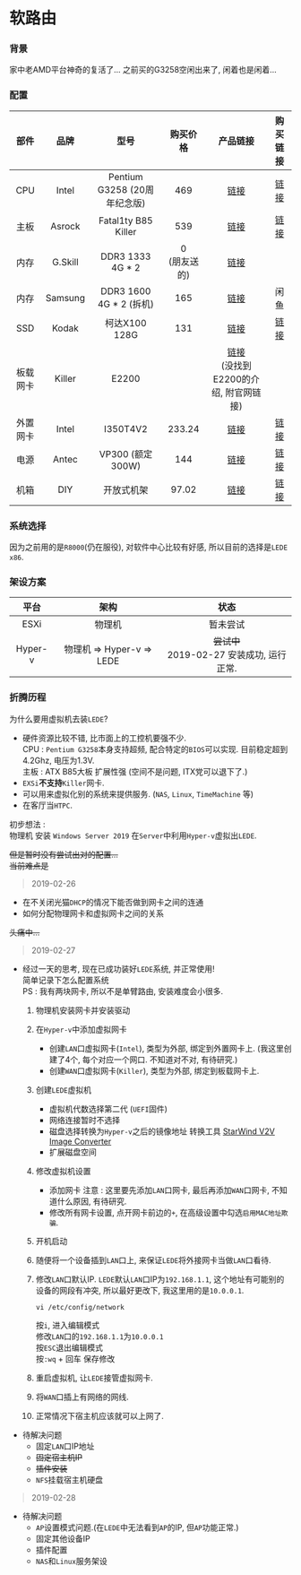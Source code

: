 # 软路由

### 背景

家中老AMD平台神奇的复活了... 之前买的G3258空闲出来了, 闲着也是闲着...

### 配置

| 部件 | 品牌 | 型号 | 购买价格 | 产品链接 |购买链接 |
| :------: | :------: | :------: | :------: | :------: | :------: |
| CPU | Intel | Pentium G3258 (20周年纪念版) | 469 | [链接](https://www.intel.cn/content/www/cn/zh/products/processors/pentium/g3258.html) | [链接](https://item.jd.com/1166116.html) |
| 主板 | Asrock | Fatal1ty B85 Killer | 539 | [链接](http://www.asrockchina.com.cn/MB/Intel/Fatal1ty%20B85%20Killer/index.cn.asp) | [链接](https://item.jd.com/1023241.html) |
| 内存 | G.Skill | DDR3 1333 4G * 2 | 0<br>(朋友送的) | [链接](http://www.gskill.com/tw/product/f3-10666cl9s-4gbxl-) |  |
| 内存 | Samsung | DDR3 1600 4G * 2 (拆机) | 165 | [链接](https://www.samsung.com/semiconductor/cn/dram/module/M391B5173EB0-YK0) | 闲鱼 |
| SSD | Kodak | 柯达X100 128G | 131 | [链接](http://kodakflash.com.cn/product/c/x--0007) | [链接](https://item.jd.com/100001967519.html) |
| 板载网卡 | Killer | E2200 |   | [链接](https://www.killernetworking.com) <br>(没找到E2200的介绍, 附官网链接) |  |
| 外置网卡 | Intel | I350T4V2 | 233.24 | [链接](https://www.intel.cn/content/www/cn/zh/products/network-io/ethernet/gigabit-adapters/server-i350-t4v2.html) | [链接](https://item.taobao.com/item.htm?id=556165663722) |
| 电源 | Antec | VP300 (额定300W) | 144 | [链接](http://www.antec.com.cn/index.php?m=content&c=index&a=show&catid=45&id=75) | [链接](https://detail.tmall.com/item.htm?id=567496242245) |
| 机箱 | DIY | 开放式机架 | 97.02 | [链接](https://item.taobao.com/item.htm?id=585430613332) | [链接](https://item.taobao.com/item.htm?id=585430613332) |

### 系统选择

因为之前用的是`R8000`(仍在服役), 对软件中心比较有好感, 所以目前的选择是`LEDE x86`.

### 架设方案

| 平台 | 架构 | 状态 |
| :-----: | :-----: | :-----: |
| ESXi | 物理机 | 暂未尝试 |
| Hyper-v | 物理机 => Hyper-v => LEDE | ~~尝试中~~<br>2019-02-27 安装成功, 运行正常. |

### 折腾历程

为什么要用虚拟机去装`LEDE`?  

- 硬件资源比较不错, 比市面上的工控机要强不少.  
  CPU : `Pentium G3258`本身支持超频, 配合特定的`BIOS`可以实现. 目前稳定超到4.2Ghz, 电压为1.3V.  
  主板 : ATX B85大板 扩展性强 (空间不是问题, ITX党可以退下了.)
- `EXSi`**不支持**`Killer`网卡.  
- 可以用来虚拟化别的系统来提供服务. (`NAS`, `Linux`, `TimeMachine` 等)
- 在客厅当`HTPC`.

初步想法 :  
物理机 安装 `Windows Server 2019`
在`Server`中利用`Hyper-v`虚拟出`LEDE`.  

~~但是暂时没有尝试出对的配置...~~  
~~当前难点是~~  

> 2019-02-26
- 在不关闭光猫`DHCP`的情况下能否做到网卡之间的连通
- 如何分配物理网卡和虚拟网卡之间的关系

~~头痛中...~~  

> 2019-02-27  
- 经过一天的思考, 现在已成功装好`LEDE`系统, 并正常使用!  
  简单记录下怎么配置系统  
  PS : 我有两块网卡, 所以不是单臂路由, 安装难度会小很多.
    1. 物理机安装网卡并安装驱动
    2. 在`Hyper-v`中添加虚拟网卡
       * 创建`LAN`口虚拟网卡(`Intel`), 类型为外部, 绑定到外置网卡上. (我这里创建了4个, 每个对应一个网口. 不知道对不对, 有待研究.)  
       * 创建`WAN`口虚拟网卡(`Killer`), 类型为外部, 绑定到板载网卡上.  
    3. 创建`LEDE`虚拟机
       * 虚拟机代数选择第二代 (`UEFI`固件)  
       * 网络连接暂时不选择  
       * 磁盘选择转换为`Hyper-v`之后的镜像地址 转换工具 [StarWind V2V Image Converter](https://www.starwindsoftware.com/starwind-v2v-converter#download)  
       * 扩展磁盘空间  
    4. 修改虚拟机设置
       * 添加网卡 注意 : 这里要先添加`LAN`口网卡, 最后再添加`WAN`口网卡, 不知道什么原因, 有待研究.  
       * 修改所有网卡设置, 点开网卡前边的`+`, 在高级设置中勾选`启用MAC地址欺骗`.  
    5. 开机启动  
    6. 随便将一个设备插到`LAN`口上, 来保证`LEDE`将外接网卡当做`LAN`口看待.  
    7. 修改`LAN`口默认IP. `LEDE`默认`LAN`口IP为`192.168.1.1`, 这个地址有可能别的设备的网段有冲突, 所以最好更改下, 我这里用的是`10.0.0.1`.
    
       ```shell
       vi /etc/config/network
       ```

       按`i`, 进入编辑模式  
       修改`LAN`口的`192.168.1.1`为`10.0.0.1`  
       按`ESC`退出编辑模式  
       按`:wq` + 回车 保存修改  

    8. 重启虚拟机, 让`LEDE`接管虚拟网卡.  
    9. 将`WAN`口插上有网络的网线.  
    10. 正常情况下宿主机应该就可以上网了.  
- 待解决问题  
  * 固定`LAN`口IP地址  
  * ~~固定宿主机IP~~  
  * ~~插件安装~~  
  * `NFS`挂载宿主机硬盘  

> 2019-02-28  
- 待解决问题  
  * `AP`设置模式问题.(在`LEDE`中无法看到`AP`的IP, 但`AP`功能正常.)  
  * 固定其他设备IP  
  * 插件配置  
  * `NAS`和`Linux`服务架设  
